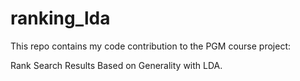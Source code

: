 # ranking_lda

This repo contains my code contribution to the PGM course project:

Rank Search Results Based on Generality with LDA.


